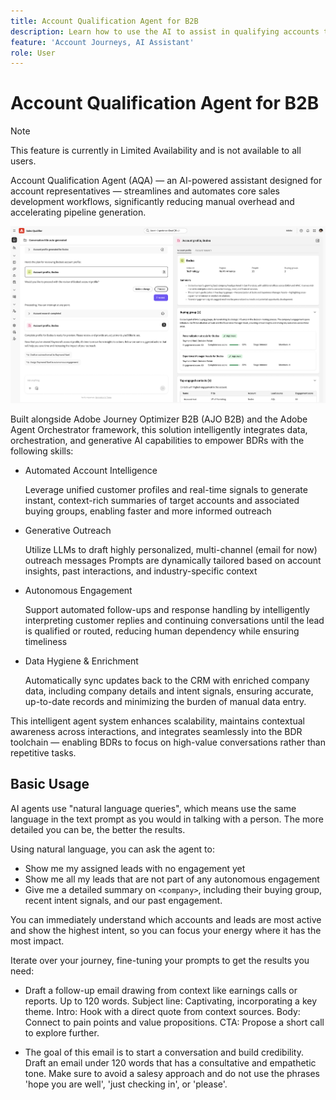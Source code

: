 ```yaml
---
title: Account Qualification Agent for B2B
description: Learn how to use the AI to assist in qualifying accounts that are ready for the next stage.
feature: 'Account Journeys, AI Assistant'
role: User
---
```


# Account Qualification Agent for B2B

>[!NOTE]
>This feature is currently in Limited Availability and is not available to all users.
>

Account Qualification Agent (AQA) — an AI-powered assistant designed for account representatives — streamlines and automates core sales development workflows, significantly reducing manual overhead and accelerating pipeline generation.

![Account Qualification Agent](assets/acc-qualification-agent.png)

Built alongside Adobe Journey Optimizer B2B (AJO B2B) and the Adobe Agent Orchestrator framework, this solution intelligently integrates data, orchestration, and generative AI capabilities to empower BDRs with the following skills:

* Automated Account Intelligence

    Leverage unified customer profiles and real-time signals to generate instant, context-rich summaries of target accounts and associated buying groups, enabling faster and more informed outreach

* Generative Outreach

    Utilize LLMs to draft highly personalized, multi-channel (email for now) outreach messages
    Prompts are dynamically tailored based on account insights, past interactions, and industry-specific context

* Autonomous Engagement

    Support automated follow-ups and response handling by intelligently interpreting customer replies and continuing conversations until the lead is qualified or routed, reducing human dependency while ensuring timeliness

* Data Hygiene & Enrichment

    Automatically sync updates back to the CRM with enriched company data, including company details and intent signals, ensuring accurate, up-to-date records and minimizing the burden of manual data entry.

This intelligent agent system enhances scalability, maintains contextual awareness across interactions, and integrates seamlessly into the BDR toolchain — enabling BDRs to focus on high-value conversations rather than repetitive tasks.

## Basic Usage

AI agents use "natural language queries", which means use the same language in the text prompt as you would in talking with a person. The more detailed you can be, the better the results.

Using natural language, you can ask the agent to:

* Show me my assigned leads with no engagement yet
* Show me all my leads that are not part of any autonomous engagement
* Give me a detailed summary on `<company>`, including their buying group, recent intent signals, and our past engagement.

You can immediately understand which accounts and leads are most active and show the highest intent, so you can focus your energy where it has the most impact.

Iterate over your journey, fine-tuning your prompts to get the results you need:

* Draft a follow-up email drawing from context like earnings calls or reports. Up to 120 words. Subject line: Captivating, incorporating a key theme. Intro: Hook with a direct quote from context sources. Body: Connect to pain points and value propositions. CTA: Propose a short call to explore further.

* The goal of this email is to start a conversation and build credibility. Draft an email under 120 words that has a consultative and empathetic tone. Make sure to avoid a salesy approach and do not use the phrases 'hope you are well', 'just checking in', or 'please'.

